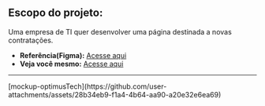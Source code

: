 ## Escopo do projeto:
Uma empresa de TI quer desenvolver uma página destinada a novas contratações.
- **Referência(Figma):** [Acesse aqui](https://www.figma.com/design/mm3MLozvUDGhDRTxSLlGL5/7daysOfCode-HTML-CSS?node-id=0-1&node-type=canvas&t=sBCfGRbq40ngj7BY-0)
- **Veja você mesmo:** [Acesse aqui](https://gabrielgt5.github.io/Leading-Page-com-HTML-e-CSS/)

<hr>
[mockup-optimusTech](https://github.com/user-attachments/assets/28b34eb9-f1a4-4b64-aa90-a20e32e6ea69)
